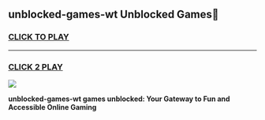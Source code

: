 
## unblocked-games-wt Unblocked Games👋
<h3>
<a href="https://news.freeplayer.one?title=unblocked-games-wt&ref=16F">CLICK TO PLAY</a></h3>
<hr>

<h3>
<a href="https://news.freeplayer.one?title=unblocked-games-wt&ref=16F">CLICK 2 PLAY</a>
  
</h3>

<a href="https://news.freeplayer.one?title=unblocked-games-wt&ref=16F/"><img src="https://clearcache.store/games.png"></a>


**unblocked-games-wt games unblocked: Your Gateway to Fun and Accessible Online Gaming**
